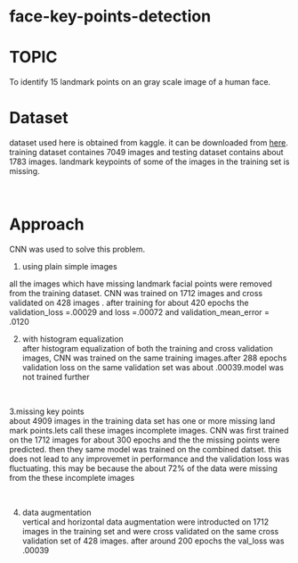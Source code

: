 # face-key-points-detection
# TOPIC<br/> 
To identify 15 landmark points on an gray scale image of a human face.

# Dataset<br/>
dataset used here is obtained from kaggle. it can be downloaded from <a href ="https://www.kaggle.com/c/facial-keypoints-detection/">here</a>. training dataset containes 7049 images and testing dataset contains about 1783 images. landmark keypoints of some of the images in the training set is missing.

<br/>

# Approach<br/>
CNN was used to solve this problem.<br/> 

1. using plain simple images<br/>

all the images which have missing landmark facial points were removed from the training dataset. CNN was trained on 1712 images and cross validated on 428 images . after training for about 420 epochs the validation_loss =.00029 and loss =.00072 and validation_mean_error = .0120
<br/>

2. with histogram equalization<br/> 
after histogram equalization of both the training and cross validation images, CNN was trained on the same training images.after 288 epochs validation loss on the same validation set was about .00039.model was not trained further

<br/>

3.missing key points <br/>
about 4909 images in the training data set has one or more missing land mark points.lets call these images incomplete images. CNN was first trained on the 1712 images for about 300 epochs and the the missing points were predicted. then they same model was trained on the combined datset. this does not lead to any improvemet in performance and the validation loss was fluctuating. this may be because the about 72% of the data were missing from the these incomplete images

<br/>

4. data augmentation<br/>
vertical and horizontal data augmentation were introducted on 1712 images in the training set and were cross validated on the same cross validation set of 428 images. after around 200 epochs the val_loss was .00039


